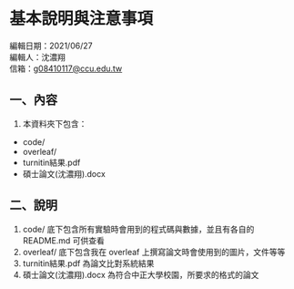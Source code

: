 # 基本說明與注意事項

編輯日期：2021/06/27  
編輯人：沈濃翔  
信箱：g08410117@ccu.edu.tw  

## 一、內容

1. 本資料夾下包含：
- code/  
- overleaf/  
- turnitin結果.pdf
- 碩士論文(沈濃翔).docx  

## 二、說明

1. code/ 底下包含所有實驗時會用到的程式碼與數據，並且有各自的 README.md 可供查看  
2. overleaf/ 底下包含我在 overleaf 上撰寫論文時會使用到的圖片，文件等等  
3. turnitin結果.pdf 為論文比對系統結果  
4. 碩士論文(沈濃翔).docx 為符合中正大學校園，所要求的格式的論文  
